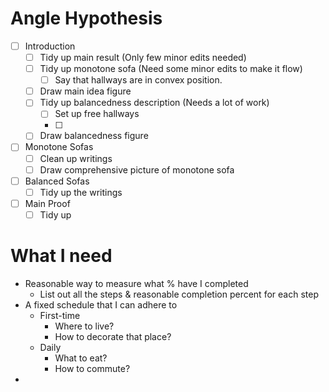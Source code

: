 
# Angle Hypothesis

- [ ] Introduction
	- [ ] Tidy up main result (Only few minor edits needed)
	- [ ] Tidy up monotone sofa (Need some minor edits to make it flow)
		- [ ] Say that hallways are in convex position.
	- [ ] Draw main idea figure 
	- [ ] Tidy up balancedness description (Needs a lot of work)
		- [ ] Set up free hallways
		- [ ] 
	- [ ] Draw balancedness figure
- [ ] Monotone Sofas
	- [ ] Clean up writings
	- [ ] Draw comprehensive picture of monotone sofa
- [ ] Balanced Sofas
	- [ ] Tidy up the writings
- [ ] Main Proof
	- [ ] Tidy up

# What I need

- Reasonable way to measure what % have I completed
	- List out all the steps & reasonable completion percent for each step
- A fixed schedule that I can adhere to
	- First-time
		- Where to live?
		- How to decorate that place?
	- Daily
		- What to eat?
		- How to commute?
- 